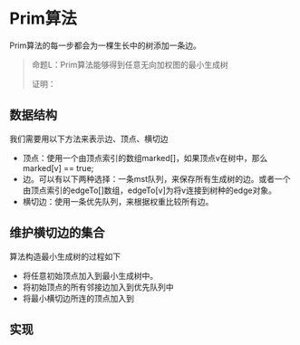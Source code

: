 # Prim算法

Prim算法的每一步都会为一棵生长中的树添加一条边。

> 命题L：Prim算法能够得到任意无向加权图的最小生成树
>
> 证明：

## 数据结构

我们需要用以下方法来表示边、顶点、横切边

- 顶点：使用一个由顶点索引的数组marked[]，如果顶点v在树中，那么marked[v] == true;
- 边。可以有以下两种选择：一条mst队列，来保存所有生成树的边。或者一个由顶点索引的edgeTo[]数组，edgeTo[v]为将v连接到树种的edge对象。
- 横切边：使用一条优先队列，来根据权重比较所有边。

## 维护横切边的集合

算法构造最小生成树的过程如下

- 将任意初始顶点加入到最小生成树中。
- 将初始顶点的所有邻接边加入到优先队列中
- 将最小横切边所连的顶点加入到

## 实现